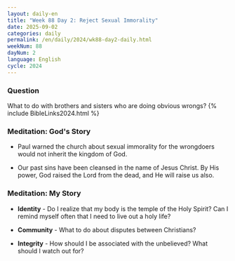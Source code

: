 ```yaml
---
layout: daily-en
title: "Week 88 Day 2: Reject Sexual Immorality"
date: 2025-09-02
categories: daily
permalink: /en/daily/2024/wk88-day2-daily.html
weekNum: 88
dayNum: 2
language: English
cycle: 2024
---
```


### Question     
What to do with brothers and sisters who are doing obvious wrongs?
{% include BibleLinks2024.html %}

### Meditation: God's Story   
+ Paul warned the church about sexual immorality for the wrongdoers would not inherit the kingdom of God. 

+ Our past sins have been cleansed in the name of Jesus Christ. By His power, God raised the Lord from the dead, and He will raise us also. 

### Meditation: My Story   
+ **Identity** - Do I realize that my body is the temple of the Holy Spirit? Can I remind myself often that I need to live out a holy life? 

+ **Community** - What to do about disputes between Christians? 

+ **Integrity** - How should I be associated with the unbelieved? What should I watch out for? 
